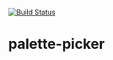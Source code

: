 [![Build Status](https://travis-ci.org/daughedm/palette-picker.svg?branch=master)](https://travis-ci.org/daughedm/palette-picker)

# palette-picker
